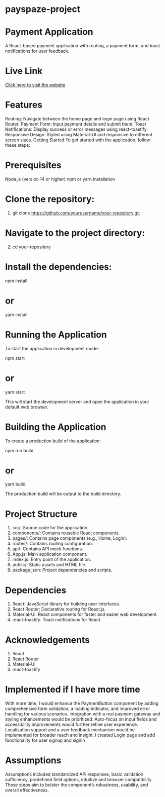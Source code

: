 # payspaze-project

# Payment Application
A React-based payment application with routing, a payment form, and toast notifications for user feedback.


# Live Link 

[Click here to visit the website](https://66b47319be40e5b1e5015843--dulcet-halva-af8698.netlify.app/)


# Features
Routing: Navigate between the home page and login page using React Router.
Payment Form: Input payment details and submit them.
Toast Notifications: Display success or error messages using react-toastify.
Responsive Design: Styled using Material-UI and responsive to different screen sizes.
Getting Started
To get started with the application, follow these steps:

# Prerequisites
Node.js (version 14 or higher)
npm or yarn
Installation

# Clone the repository:

1. git clone https://github.com/yourusername/your-repository.git


# Navigate to the project directory:

2. cd your-repository

# Install the dependencies:

npm install
# or
yarn install


# Running the Application
To start the application in development mode:

npm start
# or
yarn start

This will start the development server and open the application in your default web browser.



# Building the Application
To create a production build of the application:

npm run build
# or
yarn build

The production build will be output to the build directory.


# Project Structure
 1. src/: Source code for the application.
 2. components/: Contains reusable React components.
 3. pages/: Contains page components (e.g., Home, Login).
 4. routes/: Contains routing configuration.
 5. api/: Contains API mock functions.
 6. App.js: Main application component.
 7. index.js: Entry point of the application.
 8. public/: Static assets and HTML file.
 9. package.json: Project dependencies and scripts.


# Dependencies
 1. React: JavaScript library for building user interfaces.
 2. React Router: Declarative routing for React.js.
 3. Material-UI: React components for faster and easier web development.
 4. react-toastify: Toast notifications for React.



# Acknowledgements
1. React
2. React Router
3. Material-UI
4. react-toastify


# Implemented if I have more time

With more time, I would enhance the PaymentButton component by adding comprehensive form validation, a loading indicator, and improved error handling for various scenarios. Integration with a real payment gateway and styling enhancements would be prioritized. Auto-focus on input fields and accessibility improvements would further refine user experience. Localization support and a user feedback mechanism would be implemented for broader reach and insight.
I created Login page and add functionality for user signup and signin 

# Assumptions

 Assumptions included standardized API responses, basic validation sufficiency, predefined field options, intuitive and browser compatibility. These steps aim to bolster the component’s robustness, usability, and overall effectiveness.